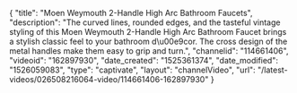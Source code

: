 {
    "title": "Moen Weymouth 2-Handle High Arc Bathroom Faucets",
    "description": "The curved lines, rounded edges, and the tasteful vintage styling of this Moen Weymouth 2-Handle High Arc Bathroom Faucet brings a stylish classic feel to your bathroom d\u00e9cor. The cross design of the metal handles make them easy to grip and turn.",
    "channelid": "114661406",
    "videoid": "162897930",
    "date_created": "1525361374",
    "date_modified": "1526059083",
    "type": "captivate",
    "layout": "channelVideo",
    "url": "\/latest-videos\/026508216064-video\/114661406-162897930"
}